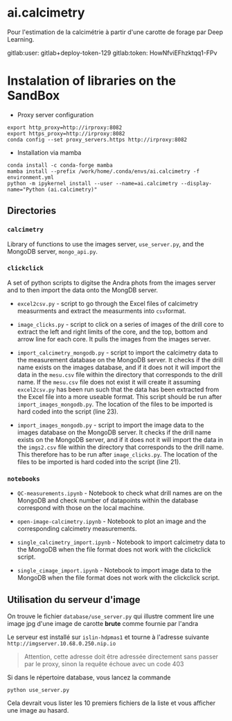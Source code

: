 # ai.calcimetry

Pour l'estimation de la calcimétrie à partir d'une carotte de forage par Deep
Learning.

gitlab:user: gitlab+deploy-token-129
gitlab:token: HowNfviEFhzktqq1-FPv

# Instalation of libraries on the SandBox

* Proxy server configuration
```
export http_proxy=http://irproxy:8082
export https_proxy=http://irproxy:8082
conda config --set proxy_servers.https http://irproxy:8082
```
* Installation via mamba
```
conda install -c conda-forge mamba
mamba install --prefix /work/home/.conda/envs/ai.calcimetry -f environment.yml
python -m ipykernel install --user --name=ai.calcimetry --display-name="Python (ai.calcimetry)"
````

## Directories

### `calcimetry`

Library of functions to use the images server, `use_server.py`, and the MongoDB
server, `mongo_api.py`.

### `clickclick`

A set of python scripts to digitse the Andra phots from the images server
and to then import the data onto the MongDB server.

* `excel2csv.py` - script to go through the Excel files of calcimetry
measurments and extract the measurments into `csv`format.

* `image_clicks.py` - script to click on a series of images of the drill
core to extract the left and right limits of the core, and the top, bottom
and arrow line for each core. It pulls the images from the images server.

* `import_calcimetry_mongodb.py` - script to import the calcimetry data to
the measurement database on the MongoDB server. It checks if the drill name
exists on the images database, and if it does not it will import the data in
the `mesu.csv` file within the directory that corresponds to the drill name.
 If the `mesu.csv` file does not exist it will create it assuming
`excel2csv.py` has been run such that the data has been extracted from the
Excel file into a more useable format. This script should be run after
`import_images_mongodb.py`. The location of the files to be imported is hard
 coded into the script (line 23).

* `import_images_mongodb.py` - script to import the image data to the images
 database on the MongoDB server. It checks if the drill name exists on the
MongoDB server, and if it does not it will import the data in the `imgs2.csv`
file within the directory that corresponds to the drill name. This therefore
 has to be run after `image_clicks.py`. The location of the files to be
imported is hard coded into the script (line 21).

### `notebooks`

* `QC-measurements.ipynb` - Notebook to check what drill names are on the
MongoDB and check number of datapoints within the database correspond with
those on the local machine.

* `open-image-calcimetry.ipynb` - Notebook to plot an image and the
corresponding calcimetry measurements.

* `single_calcimetry_import.ipynb` - Notebook to import calcimetry data to
the MongoDB when the file format does not work with the clickclick script.

* `single_cimage_import.ipynb` - Notebook to import image data to the MongoDB
when the file format does not work with the clickclick script.

## Utilisation du serveur d'image

On trouve le fichier `database/use_server.py` qui illustre comment lire une image jpg 
d'une image de carotte __brute__ comme fournie par l'andra

Le serveur est installé sur `islin-hdpmas1` et tourne à l'adresse suivante `http://imgserver.10.68.0.250.nip.io`
> Attention, cette adresse doit être adressée directement sans passer par le proxy, sinon la requête échoue avec un code 403

Si dans le répertoire database, vous lancez la commande

```
python use_server.py
``` 

Cela devrait vous lister les 10 premiers fichiers de la liste et vous afficher une image au hasard.

